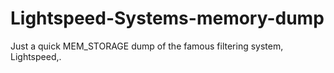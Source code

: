 # Lightspeed-Systems-memory-dump
Just a quick MEM_STORAGE dump of the famous filtering system, Lightspeed,.
